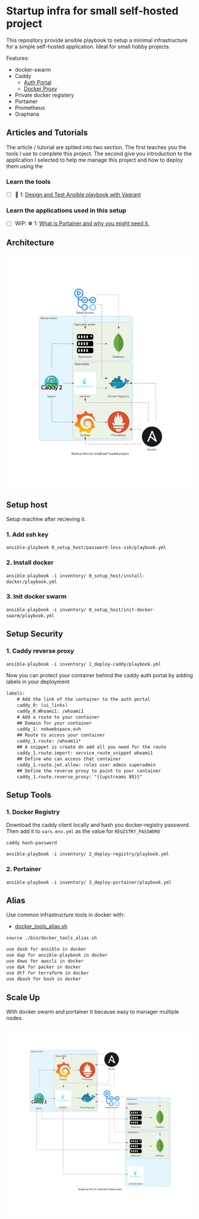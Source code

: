 # Startup infra for small self-hosted project

This repository provide ansible playbook to setup a minimal infrastructure for a simple self-hosted application. Ideal for small hobby projects.

Features:
* docker-swarm
* Caddy
    * [Auth Portal](https://github.com/greenpau/caddy-auth-portal)
    * [Docker Proxy](https://github.com/lucaslorentz/caddy-docker-proxy)
* Private docker registery
* Portainer
* Prometheus 
* Graphana

## Articles and Tutorials

The article / tutorial are splited into two section. The first teaches you the tools I use to complete this project. The second give you introduction to the application I selected to help me manage this project and how to deploy them using the 

### Learn the tools

* [ ] 🧰 1: [Design and Test Ansible playbook with Vagrant](https://faun.pub/a-disposable-local-test-environment-is-essential-for-devops-sysadmin-af97fa8f3db0?sk=f2f0e3a6b4fe4215cec13019887b6302)

### Learn the applications used in this setup

* [ ] WIP: ☸️ 1: [What is Portainer and why you might need it.]()

## Architecture

![](./diagrams/startup_infra_for_small_self_hosted_project.png)

## Setup host

Setup machine after recieving it.

### 1. Add ssh key

```
ansible-playbook 0_setup_host/password-less-ssh/playbook.yml
```

### 2. Install docker

```
ansible-playbook -i inventory/ 0_setup_host/install-docker/playbook.yml
```

### 3. Init docker swarm

```
ansible-playbook -i inventory/ 0_setup_host/init-docker-swarm/playbook.yml
```

## Setup Security

### 1. Caddy reverse proxy

```
ansible-playbook -i inventory/ 1_deploy-caddy/playbook.yml
```

Now you can protect your container behind the caddy auth portal by adding labels in your deployment

```
labels:
    # Add the link of the container to the auth portal
    caddy_0: (ui_links)
    caddy_0.Whoami1: /whoami1
    # Add a route to your container
    ## Domain for your container
    caddy_1: nokwebspace.ovh
    ## Route to access your container
    caddy_1.route: /whoami1*
    ## A snippet is create do add all you need for the route
    caddy_1.route.import: service_route_snippet whoami1
    ## Define who can access that container
    caddy_1.route.jwt.allow: roles user admin superadmin
    ## Define the reverse proxy to point to your container
    caddy_1.route.reverse_proxy: "{{upstreams 80}}"
```

## Setup Tools

### 1. Docker Registry

Download the caddy client locally and hash you docker-registry password. Then add it to `vars.env.yml` as the value for `REGISTRY_PASSWORD`

```
caddy hash-password
```

```
ansible-playbook -i inventory/ 2_deploy-registry/playbook.yml
```

### 2. Portainer

```
ansible-playbook -i inventory/ 3_deploy-portainer/playbook.yml
```

## Alias

Use common infrastructure tools in docker with:
* [docker_tools_alias.sh](./bin/docker_tools_alias.sh)

```
source ./bin/docker_tools_alias.sh
```

```
use dasb for ansible in docker
use dap for ansible-playbook in docker
use daws for awscli in docker
use dpk for packer in docker
use dtf for terraform in docker
use dbash for bash in docker
```

## Scale Up

With docker swarm and portainer it because easy to manager multiple nodes.

![](./diagrams/scaled_up_infra_for_small_self_hosted_project.png)